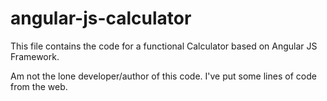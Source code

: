 # angular-js-calculator 

This file contains the code for a functional Calculator based on Angular JS Framework. 

Am not the lone developer/author of this code. I've put some lines of code from the web. 


